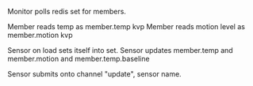 Monitor polls redis set for members.

Member reads temp as member.temp kvp
Member reads motion level as member.motion kvp

Sensor on load sets itself into set.
Sensor updates member.temp and member.motion and member.temp.baseline

Sensor submits onto channel "update", sensor name.
